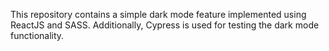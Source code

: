 This repository contains a simple dark mode feature implemented using ReactJS and SASS. Additionally, Cypress is used for testing the dark mode functionality.
